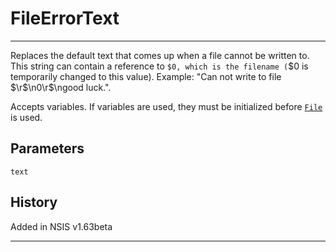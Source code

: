 # FileErrorText

---

Replaces the default text that comes up when a file cannot be written to. This string can contain a reference to `$0, which is the filename (`$0 is temporarily changed to this value). Example: "Can not write to file $\r$\n$0$\r$\ngood luck.".

Accepts variables. If variables are used, they must be initialized before [`File`][1] is used.

## Parameters

    text

## History

Added in NSIS v1.63beta

---

[1]: File.md